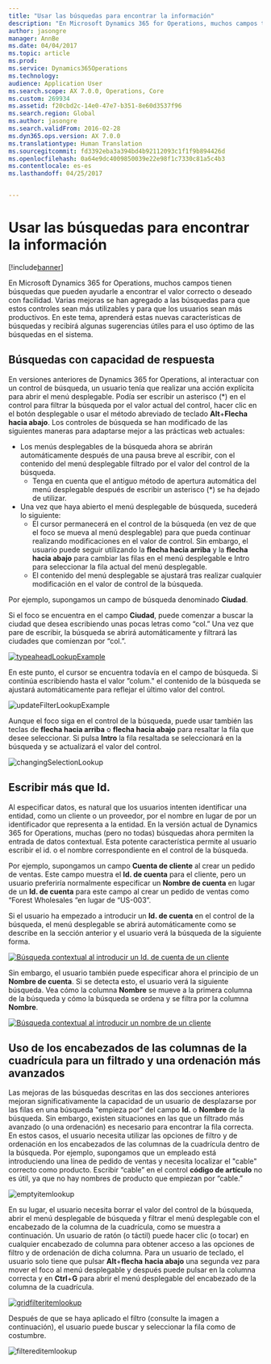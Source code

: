 ```yaml
---
title: "Usar las búsquedas para encontrar la información"
description: "En Microsoft Dynamics 365 for Operations, muchos campos tienen búsquedas que pueden ayudarle a encontrar el valor correcto o deseado con facilidad. Varias mejoras se han agregado a las búsquedas para que estos controles sean más utilizables y para que los usuarios sean más productivos. En este tema, aprenderá estas nuevas características de búsquedas y recibirá algunas sugerencias útiles para el uso óptimo de las búsquedas en el sistema."
author: jasongre
manager: AnnBe
ms.date: 04/04/2017
ms.topic: article
ms.prod: 
ms.service: Dynamics365Operations
ms.technology: 
audience: Application User
ms.search.scope: AX 7.0.0, Operations, Core
ms.custom: 269934
ms.assetid: f20cbd2c-14e0-47e7-b351-8e60d3537f96
ms.search.region: Global
ms.author: jasongre
ms.search.validFrom: 2016-02-28
ms.dyn365.ops.version: AX 7.0.0
ms.translationtype: Human Translation
ms.sourcegitcommit: fd3392eba3a394bd4b92112093c1f1f9b894426d
ms.openlocfilehash: 0a64e9dc4009850039e22e98f1c7330c81a5c4b3
ms.contentlocale: es-es
ms.lasthandoff: 04/25/2017


---
```


# <a name="use-lookups-to-find-information"></a>Usar las búsquedas para encontrar la información

[!include[banner](../includes/banner.md)]


En Microsoft Dynamics 365 for Operations, muchos campos tienen búsquedas que pueden ayudarle a encontrar el valor correcto o deseado con facilidad. Varias mejoras se han agregado a las búsquedas para que estos controles sean más utilizables y para que los usuarios sean más productivos. En este tema, aprenderá estas nuevas características de búsquedas y recibirá algunas sugerencias útiles para el uso óptimo de las búsquedas en el sistema.  

<a name="responsive-lookups"></a>Búsquedas con capacidad de respuesta
------------------

En versiones anteriores de Dynamics 365 for Operations, al interactuar con un control de búsqueda, un usuario tenía que realizar una acción explícita para abrir el menú desplegable. Podía ser escribir un asterisco (\*) en el control para filtrar la búsqueda por el valor actual del control, hacer clic en el botón desplegable o usar el método abreviado de teclado **Alt**+**Flecha hacia abajo**. Los controles de búsqueda se han modificado de las siguientes maneras para adaptarse mejor a las prácticas web actuales:

-   Los menús desplegables de la búsqueda ahora se abrirán automáticamente después de una pausa breve al escribir, con el contenido del menú desplegable filtrado por el valor del control de la búsqueda.
    -   Tenga en cuenta que el antiguo método de apertura automática del menú desplegable después de escribir un asterisco (\*) se ha dejado de utilizar.
-   Una vez que haya abierto el menú desplegable de búsqueda, sucederá lo siguiente:
    -   El cursor permanecerá en el control de la búsqueda (en vez de que el foco se mueva al menú desplegable) para que pueda continuar realizando modificaciones en el valor de control. Sin embargo, el usuario puede seguir utilizando la **flecha hacia arriba** y la **flecha hacia abajo** para cambiar las filas en el menú desplegable e Intro para seleccionar la fila actual del menú desplegable.
    -   El contenido del menú desplegable se ajustará tras realizar cualquier modificación en el valor de control de la búsqueda.

Por ejemplo, supongamos un campo de búsqueda denominado **Ciudad**. 

Si el foco se encuentra en el campo **Ciudad**, puede comenzar a buscar la ciudad que desea escribiendo unas pocas letras como “col.”  Una vez que pare de escribir, la búsqueda se abrirá automáticamente y filtrará las ciudades que comienzan por “col.”. 

[![typeaheadLookupExample](./media/typeaheadlookupexample.png)](./media/typeaheadlookupexample.png) 

En este punto, el cursor se encuentra todavía en el campo de búsqueda. Si continúa escribiendo hasta el valor ”colum." el contenido de la búsqueda se ajustará automáticamente para reflejar el último valor del control. 

![updateFilterLookupExample](./media/updatefilterlookupexample.png) 

Aunque el foco siga en el control de la búsqueda, puede usar también las teclas de **flecha hacia arriba** o **flecha hacia abajo** para resaltar la fila que desee seleccionar. Si pulsa **Intro** la fila resaltada se seleccionará en la búsqueda y se actualizará el valor del control. 

![changingSelectionLookup](./media/changingselectionlookup.png)

## <a name="typing-in-more-than-ids"></a>Escribir más que Id.
Al especificar datos, es natural que los usuarios intenten identificar una entidad, como un cliente o un proveedor, por el nombre en lugar de por un identificador que representa a la entidad. En la versión actual de Dynamics 365 for Operations, muchas (pero no todas) búsquedas ahora permiten la entrada de datos contextual. Esta potente característica permite al usuario escribir el id. o el nombre correspondiente en el control de la búsqueda. 

Por ejemplo, supongamos un campo **Cuenta de cliente** al crear un pedido de ventas. Este campo muestra el **Id. de cuenta** para el cliente, pero un usuario preferiría normalmente especificar un **Nombre de cuenta** en lugar de un **Id. de cuenta** para este campo al crear un pedido de ventas como “Forest Wholesales “en lugar de “US-003”.

Si el usuario ha empezado a introducir un **Id. de cuenta** en el control de la búsqueda, el menú desplegable se abrirá automáticamente como se describe en la sección anterior y el usuario verá la búsqueda de la siguiente forma.

[![Búsqueda contextual al introducir un Id. de cuenta de un cliente](./media/howtocontextuallookups-1.png)](./media/howtocontextuallookups-1.png)

Sin embargo, el usuario también puede especificar ahora el principio de un **Nombre de cuenta**. Si se detecta esto, el usuario verá la siguiente búsqueda. Vea cómo la columna **Nombre** se mueve a la primera columna de la búsqueda y cómo la búsqueda se ordena y se filtra por la columna **Nombre**.

[![Búsqueda contextual al introducir un nombre de un cliente](./media/howtocontextuallookups-2.png)](./media/howtocontextuallookups-2.png)

## <a name="using-grid-column-headers-for-more-advanced-filtering-and-sorting"></a>Uso de los encabezados de las columnas de la cuadrícula para un filtrado y una ordenación más avanzados
Las mejoras de las búsquedas descritas en las dos secciones anteriores mejoran significativamente la capacidad de un usuario de desplazarse por las filas en una búsqueda "empieza por" del campo **Id.** o **Nombre** de la búsqueda. Sin embargo, existen situaciones en las que un filtrado más avanzado (o una ordenación) es necesario para encontrar la fila correcta. En estos casos, el usuario necesita utilizar las opciones de filtro y de ordenación en los encabezados de las columnas de la cuadrícula dentro de la búsqueda. Por ejemplo, supongamos que un empleado está introduciendo una línea de pedido de ventas y necesita localizar el "cable" correcto como producto. Escribir “cable” en el control **código de artículo** no es útil, ya que no hay nombres de producto que empiezan por “cable.” 

![emptyitemlookup](./media/emptyitemlookup.png) 

En su lugar, el usuario necesita borrar el valor del control de la búsqueda, abrir el menú desplegable de búsqueda y filtrar el menú desplegable con el encabezado de la columna de la cuadrícula, como se muestra a continuación. Un usuario de ratón (o táctil) puede hacer clic (o tocar) en cualquier encabezado de columna para obtener acceso a las opciones de filtro y de ordenación de dicha columna. Para un usuario de teclado, el usuario solo tiene que pulsar **Alt**+**flecha** **hacia abajo** una segunda vez para mover el foco al menú desplegable y después puede pulsar en la columna correcta y en **Ctrl**+**G** para abrir el menú desplegable del encabezado de la columna de la cuadrícula. 

[![gridfilteritemlookup](./media/gridfilteritemlookup.png)](./media/gridfilteritemlookup.png) 

Después de que se haya aplicado el filtro (consulte la imagen a continuación), el usuario puede buscar y seleccionar la fila como de costumbre. 

![filtereditemlookup](./media/filtereditemlookup.png)




